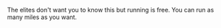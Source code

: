 The elites don't want you to know this but running is free. You can run as many miles as you want.

